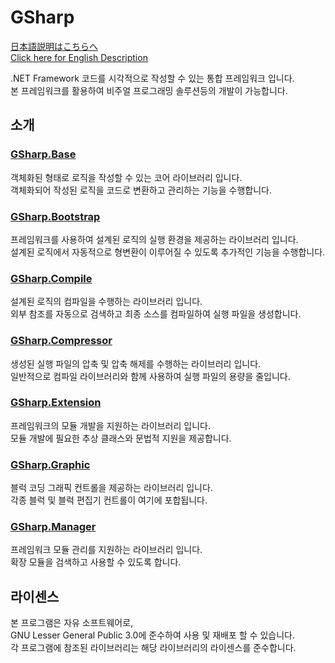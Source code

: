 # GSharp
[日本語説明はこちらへ](README.JP.md)  
[Click here for English Description](README.EN.md)

.NET Framework 코드를 시각적으로 작성할 수 있는 통합 프레임워크 입니다.  
본 프레임워크를 활용하여 비주얼 프로그래밍 솔루션등의 개발이 가능합니다.

## 소개
### [GSharp.Base](GSharp.Base)
객체화된 형태로 로직을 작성할 수 있는 코어 라이브러리 입니다.  
객체화되어 작성된 로직을 코드로 변환하고 관리하는 기능을 수행합니다.

### [GSharp.Bootstrap](GSharp.Bootstrap)
프레임워크를 사용하여 설계된 로직의 실행 환경을 제공하는 라이브러리 입니다.  
설계된 로직에서 자동적으로 형변환이 이루어질 수 있도록 추가적인 기능을 수행합니다.

### [GSharp.Compile](GSharp.Compile)
설계된 로직의 컴파일을 수행하는 라이브러리 입니다.  
외부 참조를 자동으로 검색하고 최종 소스를 컴파일하여 실행 파일을 생성합니다.

### [GSharp.Compressor](GSharp.Compressor)
생성된 실행 파일의 압축 및 압축 해제를 수행하는 라이브러리 입니다.  
일반적으로 컴파일 라이브러리와 함께 사용하여 실행 파일의 용량을 줄입니다.

### [GSharp.Extension](GSharp.Extension)
프레임워크의 모듈 개발을 지원하는 라이브러리 입니다.  
모듈 개발에 필요한 추상 클래스와 문법적 지원을 제공합니다.

### [GSharp.Graphic](GSharp.Graphic)
블럭 코딩 그래픽 컨트롤을 제공하는 라이브러리 입니다.  
각종 블럭 및 블럭 편집기 컨트롤이 여기에 포합됩니다.

### [GSharp.Manager](GSharp.Manager)
프레임워크 모듈 관리를 지원하는 라이브러리 입니다.  
확장 모듈을 검색하고 사용할 수 있도록 합니다.

## 라이센스
본 프로그램은 자유 소프트웨어로,  
GNU Lesser General Public 3.0에 준수하여 사용 및 재배포 할 수 있습니다.  
각 프로그램에 참조된 라이브러리는 해당 라이브러리의 라이센스를 준수합니다.
